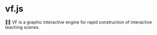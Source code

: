 # vf.js
👩‍🏫 VF is a graphic interactive engine for rapid construction of interactive teaching scenes.
